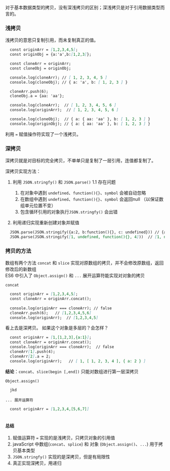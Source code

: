 对于基本数据类型的拷贝，没有深浅拷贝的区别；深浅拷贝是对于引用数据类型而言的。

### 浅拷贝

浅拷贝的意思只复制引用，而未复制真正的值。

```markdown
  const originArr = [1,2,3,4,5];
  const originObj = {a:'a',b:[1,2,3]};

  const cloneArr = originArr;
  const cloneObj = originObj;

  console.log(cloneArr); // [ 1, 2, 3, 4, 5 ]
  console.log(cloneObj); // { a: 'a', b: [ 1, 2, 3 ] }

  cloneArr.push(6);
  cloneObj.a = {aa: 'aa'};

  console.log(cloneArr);  // [ 1, 2, 3, 4, 5, 6 ]
  console.log(originArr);  // [ 1, 2, 3, 4, 5, 6 ]

  console.log(cloneObj);  // { a: { aa: 'aa' }, b: [ 1, 2, 3 ] }
  console.log(originObj); // { a: { aa: 'aa' }, b: [ 1, 2, 3 ] }
```
利用 `=` 赋值操作符实现了一个浅拷贝。

### 深拷贝
深拷贝就是对目标的完全拷贝，不单单只是复制了一层引用，连值都复制了。

深拷贝实现方法：
1. 利用 `JSON.stringfy()` 和 `JSON.parse()` 
  1.1 存在问题
    1. 在对象中遇到 `undefined`、`function(){}`、`symbol` 会被自动忽略
     2. 在数组中遇到 `undefined`、`function(){}`、`symbol` 会返回null （以保证数组单元位置不变）
     3. 包含循环引用的对象执行`JSON.stringfy()` 会出错
    
2. 利用递归实现重新创建对象并赋值

```markdown
  JSON.parse(JSON.stringify({a:2, b:function(){}, c: undefined})) // {a:2}
  JSON.parse(JSON.stringify([1, undefined, function(){}, 4]))  // [1, null, null, 4]
```

### 拷贝的方法
数组有两个方法 `concat` 和 `slice` 实现对原数组的拷贝，并不会修改原数组，返回修改后的新数组 <br/>
ES6 中引入了 `Object.assign()` 和 `...` 展开运算符能实现对对象的拷贝

`concat`
```markdown
  const originArr = [1,2,3,4,5];
  const cloneArr = originArr.concat();
  
  console.log(originArr === cloneArr); // false
  cloneArr.push(6);   // [1,2,3,4,5,6]
  console.log(originArr);  // [1,2,3,4,5]
```
看上去是深拷贝。
如果这个对象是多层的？会怎样？
```markdown
  const originArr = [1,[1,2,3],{a:1}];
  const cloneArr = originArr.concat();
  console.log(originArr === cloneArr);  // false
  cloneArr[1].push(4);
  cloneArr[2].a = 2;
  console.log(originArr);   // [ 1, [ 1, 2, 3, 4 ], { a: 2 } ]
```
**结论**：`concat`、`slice(begin [,end])` 只能对数组进行第一层深拷贝

`Object.assign()`
```markdown
  jkd
```

`... 展开运算符`
```markdown
  const originArr = [1,2,3,4,[5,6,7]]
  
```

#### 总结
1. 赋值运算符 `=` 实现的是浅拷贝，只拷贝对象的引用值
2. javaScript 中数组(`concat`、`splice`) 和 对象 (`Object.assign()`、`...`) 用于拷贝基本类型
3. `JSON.stringfy()` 实现的是深拷贝，但是有局限性
4. 真正实现深拷贝，用递归
